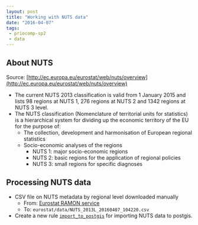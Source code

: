 ```yaml
---
layout: post
title: "Working with NUTS data"
date: "2016-04-07"
tags:
 - priocomp-sp2
 - data
---
```


## About NUTS

Source: [http://ec.europa.eu/eurostat/web/nuts/overview](http://ec.europa.eu/eurostat/web/nuts/overview)

+ The current NUTS 2013 classification is valid from 1 January 2015 and lists 98 regions at NUTS 1, 276 regions at NUTS 2 and 1342 regions at NUTS 3 level.
+ The NUTS classification (Nomenclature of territorial units for statistics) is a hierarchical system for dividing up the economic territory of the EU for the purpose of:
  - The collection, development and harmonisation of European regional statistics
  - Socio-economic analyses of the regions
    * NUTS 1: major socio-economic regions
    * NUTS 2: basic regions for the application of regional policies
    * NUTS 3: small regions for specific diagnoses

## Processing NUTS data

+ CSV file on NUTS metadata by regional level downloaded manually
  - From: [Eurostat RAMON service](http://ec.europa.eu/eurostat/ramon/nomenclatures/index.cfm?TargetUrl=LST_CLS_DLD&StrNom=NUTS_2013L&StrLanguageCode=EN&StrLayoutCode=HIERARCHIC)
  - To: `eurostat/data/NUTS_2013L_20160407_104220.csv`
+ Create a new rule [`import_to_postgis`](https://github.com/VUEG/data-eurostat/blob/master/NUTS/Snakefile#L21) for importing NUTS data to postgis.
